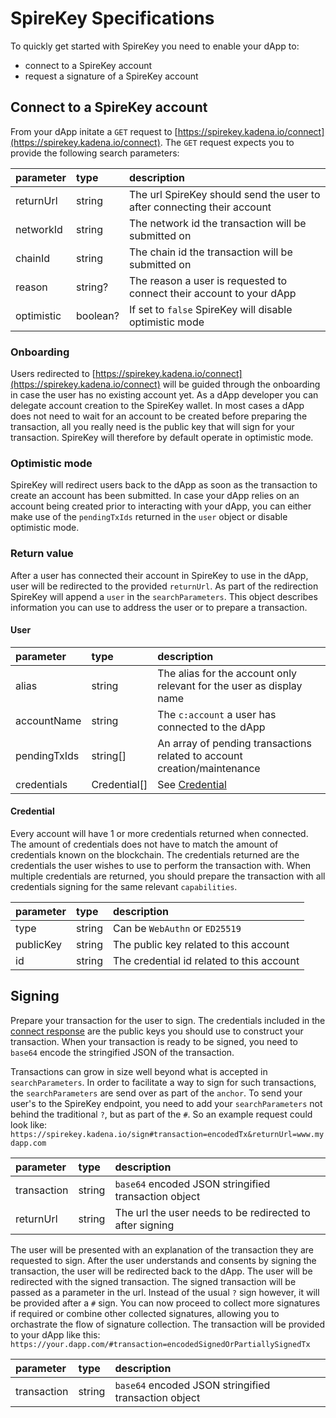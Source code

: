 # SpireKey Specifications

To quickly get started with SpireKey you need to enable your dApp to:

- connect to a SpireKey account
- request a signature of a SpireKey account

## Connect to a SpireKey account

From your dApp initate a `GET` request to
[https://spirekey.kadena.io/connect](https://spirekey.kadena.io/connect). The
`GET` request expects you to provide the following search parameters:

| parameter  | type     | description                                                             |
| :--------- | :------- | :---------------------------------------------------------------------- |
| returnUrl  | string   | The url SpireKey should send the user to after connecting their account |
| networkId  | string   | The network id the transaction will be submitted on                     |
| chainId    | string   | The chain id the transaction will be submitted on                       |
| reason     | string?  | The reason a user is requested to connect their account to your dApp    |
| optimistic | boolean? | If set to `false` SpireKey will disable optimistic mode                 |

### Onboarding

Users redirected to
[https://spirekey.kadena.io/connect](https://spirekey.kadena.io/connect) will be
guided through the onboarding in case the user has no existing account yet. As a
dApp developer you can delegate account creation to the SpireKey wallet. In most
cases a dApp does not need to wait for an account to be created before preparing
the transaction, all you really need is the public key that will sign for your
transaction. SpireKey will therefore by default operate in optimistic mode.

### Optimistic mode

SpireKey will redirect users back to the dApp as soon as the transaction to
create an account has been submitted. In case your dApp relies on an account
being created prior to interacting with your dApp, you can either make use of
the `pendingTxIds` returned in the `user` object or disable optimistic mode.

### Return value

After a user has connected their account in SpireKey to use in the dApp, user
will be redirected to the provided `returnUrl`. As part of the redirection
SpireKey will append a `user` in the `searchParameters`. This object describes
information you can use to address the user or to prepare a transaction.

#### User

| parameter    | type         | description                                                              |
| :----------- | :----------- | :----------------------------------------------------------------------- |
| alias        | string       | The alias for the account only relevant for the user as display name     |
| accountName  | string       | The `c:account` a user has connected to the dApp                         |
| pendingTxIds | string[]     | An array of pending transactions related to account creation/maintenance |
| credentials  | Credential[] | See [Credential](#credential)                                            |

#### Credential

Every account will have 1 or more credentials returned when connected. The
amount of credentials does not have to match the amount of credentials known on
the blockchain. The credentials returned are the credentials the user wishes to
use to perform the transaction with. When multiple credentials are returned, you
should prepare the transaction with all credentials signing for the same
relevant `capabilities`.

| parameter | type   | description                               |
| :-------- | :----- | :---------------------------------------- |
| type      | string | Can be `WebAuthn` or `ED25519`            |
| publicKey | string | The public key related to this account    |
| id        | string | The credential id related to this account |

## Signing

Prepare your transaction for the user to sign. The credentials included in the
[connect response](#connect-to-a-spirekey-account) are the public keys you
should use to construct your transaction. When your transaction is ready to be
signed, you need to `base64` encode the stringified JSON of the transaction.

Transactions can grow in size well beyond what is accepted in
`searchParameters`. In order to facilitate a way to sign for such transactions,
the `searchParameters` are send over as part of the `anchor`. To send your
user's to the SpireKey endpoint, you need to add your `searchParameters` not
behind the traditional `?`, but as part of the `#`. So an example request could
look like:
`https://spirekey.kadena.io/sign#transaction=encodedTx&returnUrl=www.mydapp.com`

| parameter   | type   | description                                              |
| :---------- | :----- | :------------------------------------------------------- |
| transaction | string | `base64` encoded JSON stringified transaction object     |
| returnUrl   | string | The url the user needs to be redirected to after signing |

The user will be presented with an explanation of the transaction they are
requested to sign. After the user understands and consents by signing the
transaction, the user will be redirected back to the dApp. The user will be
redirected with the signed transaction. The signed transaction will be passed as
a parameter in the url. Instead of the usual `?` sign however, it will be
provided after a `#` sign. You can now proceed to collect more signatures if
required or combine other collected signatures, allowing you to orchastrate the
flow of signature collection. The transaction will be provided to your dApp like
this: `https://your.dapp.com/#transaction=encodedSignedOrPartiallySignedTx`

| parameter   | type   | description                                          |
| :---------- | :----- | :--------------------------------------------------- |
| transaction | string | `base64` encoded JSON stringified transaction object |
